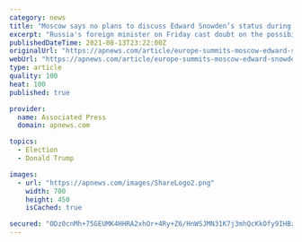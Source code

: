 ```yaml
---
category: news
title: "Moscow says no plans to discuss Edward Snowden’s status during Trump-Putin summit"
excerpt: "Russia's foreign minister on Friday cast doubt on the possibility of extraditing Edward Snowden, the fugitive former National Security Agency contractor who received political asylum from Moscow after leaking classified documents to the media in 2013."
publishedDateTime: 2021-08-13T23:22:00Z
originalUrl: "https://apnews.com/article/europe-summits-moscow-edward-snowden-be8e1b459165d0679b18d86e21d5deb7"
webUrl: "https://apnews.com/article/europe-summits-moscow-edward-snowden-be8e1b459165d0679b18d86e21d5deb7"
type: article
quality: 100
heat: 100
published: true

provider:
  name: Associated Press
  domain: apnews.com

topics:
  - Election
  - Donald Trump

images:
  - url: "https://apnews.com/images/ShareLogo2.png"
    width: 700
    height: 450
    isCached: true

secured: "ODz0cnMh+75GEUMK4HHRA2xhOr+4Ry+Z6/HnWSJMN31K7j3mhQcKkOfy9IHBzG2DCjxkWJL3M3inR0V1x+1KTLseuQxkR2pFDDwzbwjbAfoc14GESrdp5ftc0VngXpYV6f/F0VC/CMTnbPJdsukBxDYEJpmEKtAR5vNUMTSgmWCuDABrKtiTneFzYR3iTuXDFPN+91E6VJ5TL8iMgthQk1F6hj+d37y9QCXqMa7CLEkGydCxDqOsKGYL8YN3YyEzw/WumB1KcTR5A3U54t1+4bEd56XIDPzabnHMlniaWMuBuGLqNdVq1MX5oKJZIn1Cj85OR8yhB3bafNXz3bFMFpVrEFuk5DYOH6V+br/LtOI=;Hs+IQk3+Qv+5Kbb9Pqkbcw=="
---
```


